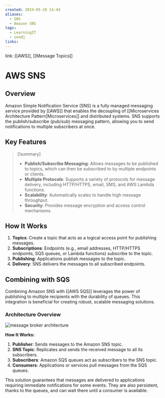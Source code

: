 ```yaml
---
created: 2024-05-26 14:44
aliases:
  - SNS
  - Amazon SNS
tags:
  - LearningIT
  - seed🌱
links:
---
```


link: [[AWS]], [[Message Topics]]

# AWS SNS

## Overview

Amazon Simple Notification Service (SNS) is a fully managed messaging service provided by [[AWS]] that enables the decoupling of [[Microservices Architecture Pattern|Microservices]] and distributed systems. SNS supports the publish/subscribe (pub/sub) messaging pattern, allowing you to send notifications to multiple subscribers at once.

## Key Features

> [!summary]
> 
> - **Publish/Subscribe Messaging**: Allows messages to be published to topics, which can then be subscribed to by multiple endpoints or clients.
> - **Multiple Protocols**: Supports a variety of protocols for message delivery, including HTTP/HTTPS, email, SMS, and AWS Lambda functions.
> - **Scalability**: Automatically scales to handle high message throughput.
> - **Security**: Provides message encryption and access control mechanisms.

## How It Works

1. **Topics**: Create a topic that acts as a logical access point for publishing messages.
2. **Subscriptions**: Endpoints (e.g., email addresses, HTTP/HTTPS endpoints, SQS queues, or Lambda functions) subscribe to the topic.
3. **Publishing**: Applications publish messages to the topic.
4. **Delivery**: SNS delivers the messages to all subscribed endpoints.


## Combining with SQS

Combining Amazon SNS with [[AWS  SQS]] leverages the power of publishing to multiple recipients with the durability of queues. This integration is beneficial for creating robust, scalable messaging solutions.

### Architecture Overview

![message broker architecture](https://tsh.io/wp-content/uploads/fly-images/17921/message-broker-architecture_-800x520.png)

**How It Works:**

1. **Publisher**: Sends messages to the Amazon SNS topic.
2. **SNS Topic**: Replicates and sends the received message to all its subscribers.
3. **Subscribers**: Amazon SQS queues act as subscribers to the SNS topic.
4. **Consumers**: Applications or services pull messages from the SQS queues.

This solution guarantees that messages are delivered to applications requiring immediate notifications for some events. They are also persistent, thanks to the queues, and can wait there until a consumer is available.

